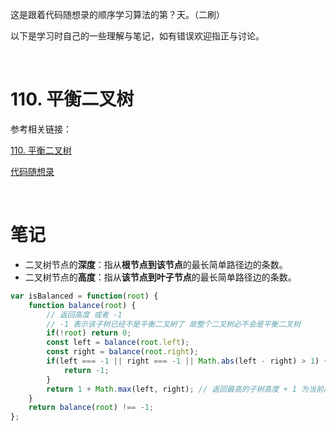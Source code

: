 这是跟着代码随想录的顺序学习算法的第？天。（二刷）

以下是学习时自己的一些理解与笔记，如有错误欢迎指正与讨论。

<br/>

# 110. 平衡二叉树

参考相关链接：

[110. 平衡二叉树](https://leetcode-cn.com/problems/balanced-binary-tree/)

[代码随想录](https://www.programmercarl.com/0110.%E5%B9%B3%E8%A1%A1%E4%BA%8C%E5%8F%89%E6%A0%91.html)

<br/>

# 笔记

- 二叉树节点的**深度**：指从**根节点到该节点**的最长简单路径边的条数。
- 二叉树节点的**高度**：指从**该节点到叶子节点**的最长简单路径边的条数。

```javascript
var isBalanced = function(root) {
    function balance(root) {
        // 返回高度 或者 -1
        // -1 表示该子树已经不是平衡二叉树了 故整个二叉树必不会是平衡二叉树
        if(!root) return 0;
        const left = balance(root.left);
        const right = balance(root.right);
        if(left === -1 || right === -1 || Math.abs(left - right) > 1) {
            return -1;
        }
        return 1 + Math.max(left, right); // 返回最高的子树高度 + 1 为当前高度
    }
    return balance(root) !== -1;
};
```

